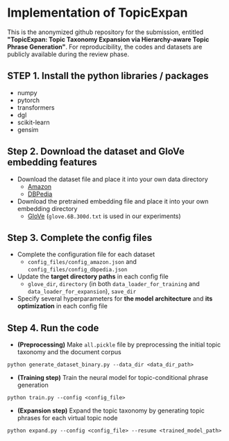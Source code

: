 # Implementation of TopicExpan

This is the anonymized github repository for the submission, entitled **"TopicExpan: Topic Taxonomy Expansion via Hierarchy-aware Topic Phrase Generation"**. For reproducibility, the codes and datasets are publicly available during the review phase.

## STEP 1. Install the python libraries / packages

- numpy
- pytorch
- transformers
- dgl
- scikit-learn
- gensim

## Step 2. Download the dataset and GloVe embedding features

- Download the dataset file and place it into your own data directory
  - [Amazon](http://)
  - [DBPedia](http://)
- Download the pretrained embedding file and place it into your own embedding directory
  - [GloVe](https://nlp.stanford.edu/projects/glove/) (`glove.6B.300d.txt` is used in our experiments)

## Step 3. Complete the config files
- Complete the configuration file for each dataset
  - `config_files/config_amazon.json` and `config_files/config_dbpedia.json`
- Update the **target directory paths** in each config file
  - `glove_dir`, `directory` (in both `data_loader_for_training` and `data_loader_for_expansion`), `save_dir`
- Specify several hyperparameters for **the model architecture** and **its optimization** in each config file

## Step 4. Run the code

- **(Preprocessing)** Make `all.pickle` file by preprocessing the initial topic taxonomy and the document corpus
```
python generate_dataset_binary.py --data_dir <data_dir_path>
```
- **(Training step)** Train the neural model for topic-conditional phrase generation
```
python train.py --config <config_file>
```
- **(Expansion step)** Expand the topic taxonomy by generating topic phrases for each virtual topic node 
```
python expand.py --config <config_file> --resume <trained_model_path>
```

